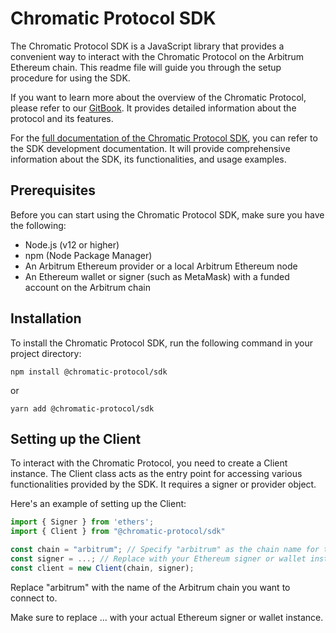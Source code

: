 # Chromatic Protocol SDK
The Chromatic Protocol SDK is a JavaScript library that provides a convenient way to interact with the Chromatic Protocol on the Arbitrum Ethereum chain. This readme file will guide you through the setup procedure for using the SDK.

If you want to learn more about the overview of the Chromatic Protocol, please refer to our [GitBook](https://chromatic-protocol.gitbook.io/docs). It provides detailed information about the protocol and its features.

For the [full documentation of the Chromatic Protocol SDK](https://chromatic.finance/docs/sdk/intro), you can refer to the SDK development documentation. It will provide comprehensive information about the SDK, its functionalities, and usage examples.


## Prerequisites
Before you can start using the Chromatic Protocol SDK, make sure you have the following:

- Node.js (v12 or higher)
- npm (Node Package Manager)
- An Arbitrum Ethereum provider or a local Arbitrum Ethereum node
- An Ethereum wallet or signer (such as MetaMask) with a funded account on the Arbitrum chain

## Installation
To install the Chromatic Protocol SDK, run the following command in your project directory:

```shell
npm install @chromatic-protocol/sdk
```

or

```shell
yarn add @chromatic-protocol/sdk
```

## Setting up the Client
To interact with the Chromatic Protocol, you need to create a Client instance. The Client class acts as the entry point for accessing various functionalities provided by the SDK. It requires a signer or provider object.

Here's an example of setting up the Client:

```javascript
import { Signer } from 'ethers';
import { Client } from "@chromatic-protocol/sdk"

const chain = "arbitrum"; // Specify "arbitrum" as the chain name for the Arbitrum chain
const signer = ...; // Replace with your Ethereum signer or wallet instance
const client = new Client(chain, signer);
```

Replace "arbitrum" with the name of the Arbitrum chain you want to connect to.

Make sure to replace ... with your actual Ethereum signer or wallet instance.
